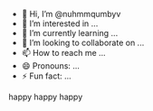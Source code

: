 - 👋 Hi, I’m @nuhmmqumbyv
- 👀 I’m interested in ...
- 🌱 I’m currently learning ...
- 💞️ I’m looking to collaborate on ...
- 📫 How to reach me ...
- 😄 Pronouns: ...
- ⚡ Fun fact: ...

happy happy happy

<!---
nuhmmqumbyv/nuhmmqumbyv is a ✨ special ✨ repository because its `README.md` (this file) appears on your GitHub profile.
You can click the Preview link to take a look at your changes.
--->
